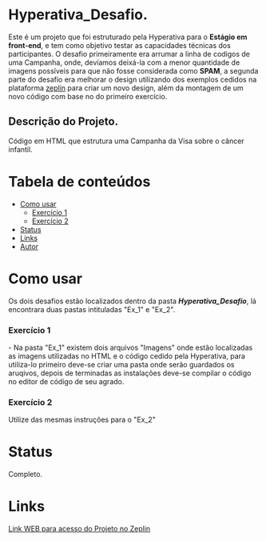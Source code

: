 # Hyperativa_Desafio.

<p>Este é um projeto que foi estruturado pela Hyperativa para o <b>Estágio em front-end</b>, e tem como objetivo testar as capacidades técnicas dos participantes. O desafio primeiramente era arrumar a linha de codigos de uma Campanha, onde, devíamos deixá-la com a menor quantidade de imagens possíveis para que não fosse considerada como <b>SPAM</b>, a segunda parte do desafio era melhorar o design utilizando dos exemplos cedidos na plataforma <a href="https://zeplin.io/">zeplin</a> para criar um novo design, além da montagem de um novo código com base no do primeiro exercício.</p>

## Descrição do Projeto.

<p>Código em HTML que estrutura uma Campanha da Visa sobre o câncer infantil.</p>

Tabela de conteúdos
=================
<!--ts-->
   * [Como usar](#como-usar)
      * [Exercício 1](#exercício-1)
      * [Exercício 2](#exercício-2)
   * [Status](#status)
   * [Links](#Links)
   * [Autor](#autor)
<!--te-->
 
# Como usar

<p>Os dois desafios estão localizados dentro da pasta <b><i>Hyperativa_Desafio</b></i>, lá encontrara duas pastas intituladas "Ex_1" e "Ex_2".</p>

### Exercício 1

<p>- Na pasta "Ex_1" existem dois arquivos "Imagens" onde estão localizadas as imagens utilizadas no HTML e o código cedido pela Hyperativa, para utiliza-lo primeiro deve-se criar uma pasta onde serão guardados os aruqivos, depois de terminadas as instalações deve-se compilar o código no editor de código de seu agrado.</p>
  
 ### Exercício 2
 <p> Utilize das mesmas instruções para o "Ex_2"</p>

# Status

<p>Completo.</p>

# Links

<p><a href="https://zpl.io/aMEzKlN">Link WEB para acesso do Projeto no Zeplin</a></p>
